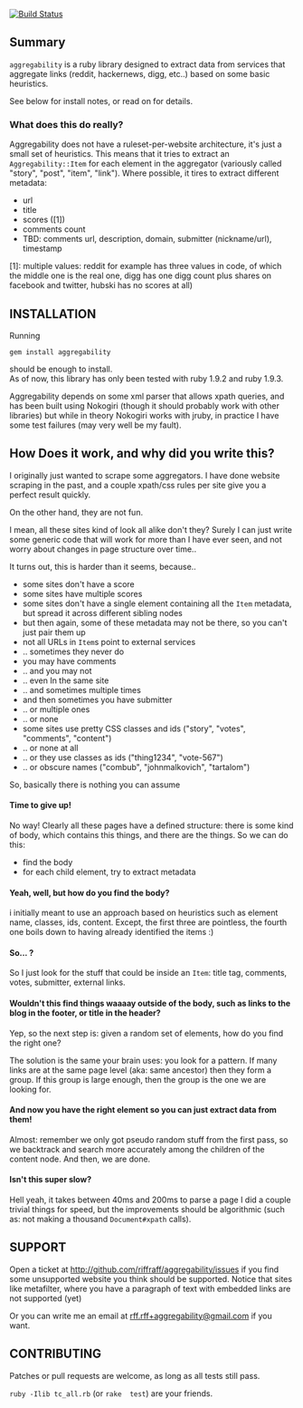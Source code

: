 [![Build Status](https://secure.travis-ci.org/riffraff/aggregability?branch=master)](http://travis-ci.org/riffraff/aggregability)

## Summary
`aggregability` is a ruby library designed to extract data from services that aggregate links (reddit, hackernews, digg, etc..) based on some basic heuristics.

See below for install notes, or read on for details.


### What does this do really?
Aggregability does not have a ruleset-per-website architecture, it's just a small set of heuristics. 
This means that it tries to extract an `Aggregability::Item` for each element in the aggregator (variously called "story", "post", "item", "link"). 
Where possible, it tires to extract different metadata:

* url
* title
* scores ([1])
* comments count
* TBD: comments url, description, domain, submitter (nickname/url), timestamp

[1]: multiple values: reddit for example has three values in code, of which the middle one is the real one, digg has one digg count plus shares on facebook and twitter, hubski has no scores at all) 

## INSTALLATION

Running

    gem install aggregability

should be enough to install. 	
As of now, this library has only been tested with ruby 1.9.2 and ruby 1.9.3. 

Aggregability depends on some xml parser that allows xpath queries, and has been built using Nokogiri (though it should probably work with other libraries)  but while in theory Nokogiri works with jruby, in practice I have some test failures (may very well be my fault).

## How Does it work, and why did you write this?

I originally just wanted to scrape some aggregators. I have done website scraping in the past, and a couple xpath/css rules per site give you a perfect result quickly. 

On the other hand, they are not fun. 

I mean, all these sites kind of look all alike don't they? 
Surely I can just write some generic code that will work for more than I have ever seen, and not worry about changes in page structure over time..

It turns out, this is harder than it seems, because.. 

* some sites don't have a score
* some sites have multiple scores
* some sites don't have a single element containing all the `Item` metadata, but spread it across different sibling nodes
* but then again, some of these metadata may not be there, so you can't just pair them up
* not all URLs in `Item`s point to external services
* .. sometimes they never do
* you may have comments
* .. and you may not
* .. even In the same site
* .. and sometimes multiple times
* and then sometimes you have submitter
* .. or multiple ones
* .. or none
* some sites use pretty CSS classes and ids ("story", "votes", "comments", "content") 
* .. or none at all
* .. or they use classes as ids ("thing1234", "vote-567")
* .. or obscure names ("combub", "johnmalkovich", "tartalom")


So, basically there is nothing you can assume 

#### Time to give up!

No way! Clearly all these pages have a defined structure: there is some kind of body, which contains this things, and there are the things. 
So we can do this:

* find the body
* for each child element, try to extract metadata

#### Yeah, well, but how do you find the body?

i initially meant to use an approach based on heuristics such as element name, classes, ids, content. Except, the first three are pointless, the fourth one boils down to having already identified the items :)

#### So... ?

So I just look for the stuff that could be inside an `Item`: title tag, comments, votes, submitter, external links.

#### Wouldn't this find things waaaay outside of the body, such as links to the blog in the footer, or title in the header?

Yep, so the next step is: given a random set of elements, how do you find the right one?  

The solution is the same your brain uses: you look for a pattern. 
If many links are at the same page level (aka: same ancestor) then they form a group. 
If this group is large enough, then the group is the one we are looking for. 

#### And now you have the right element so you can just extract data from them!

Almost: remember we only got pseudo random stuff from the first pass, so we backtrack and search more accurately among the children of the content node. And then, we are done.

#### Isn't this super slow?

Hell yeah, it takes between 40ms and 200ms to parse a page
I did a couple trivial things for speed, but the improvements should be algorithmic (such as: not making a thousand `Document#xpath` calls). 



## SUPPORT

Open a ticket at <http://github.com/riffraff/aggregability/issues> if you find some unsupported website you think should be supported. Notice that sites like metafilter, where you have a paragraph of text with embedded links are not supported (yet)


Or you can write me an email at <rff.rff+aggregability@gmail.com> if you want.

## CONTRIBUTING

Patches or pull requests are welcome, as long as all tests still pass.

`ruby -Ilib tc_all.rb` (or `rake  test`) are your friends.





